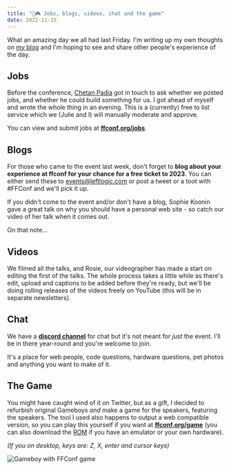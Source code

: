 ```yaml
---
title: "💼🎮 Jobs, blogs, videos, chat and the game"
date: 2022-11-15
---
```


What an amazing day we all had last Friday. I'm writing up my own thoughts on [my blog](https://remysharp.com) and I'm hoping to see and share other people's experience of the day.

## Jobs

Before the conference, [Chetan Padia](https://chetbox.com/) got in touch to ask whether we posted jobs, and whether he could build something for us. I got ahead of myself and wrote the whole thing in an evening. This is a (currently) free to list service which we (Julie and I) will manually moderate and approve.

You can view and submit jobs at **[ffconf.org/jobs](https://ffconf.org/jobs/)**.

## Blogs

For those who came to the event last week, don't forget to **blog about your experience at ffconf for your chance for a free ticket to 2023**. You can either send these to events@leftlogic.com or post a tweet or a toot with #FFConf and we'll pick it up.

If you didn't come to the event and/or don't have a blog, Sophie Koonin gave a great talk on why you should have a personal web site - so catch our video of her talk when it comes out.

On that note…

## Videos

We filmed all the talks, and Rosie, our videographer has made a start on editing the first of the talks. The whole process takes a little while as there's edit, upload and captions to be added before they're ready, but we'll be doing rolling releases of the videos freely on YouTube (this will be in separate newsletters).

## Chat

We have a **[discord channel](https://ffconf.org/chat)** for chat but it's not meant for _just_ the event. I'll be in there year-round and you're welcome to join.

It's a place for web people, code questions, hardware questions, pet photos and anything you want to make of it.

## The Game

You might have caught wind of it on Twitter, but as a gift, I decided to refurbish original Gameboys _and_ make a game for the speakers, featuring the speakers. The tool I used also happens to output a web compatible version, so you can play this yourself if you want at **[ffconf.org/game](https://ffconf.org/game)** (you can also download the [ROM](https://ffconf.org/game/rom/game.gb) if you have an emulator or your own hardware).

_(If you on desktop, keys are: Z, X, enter and cursor keys)_

![Gameboy with FFConf game](https://ffconf.org/images/articles/2022-game.jpg)

